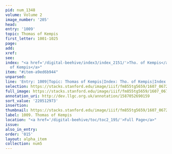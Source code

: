 ```yaml
---
pid: num_1348
volume: Volume 2
image_number: '205'
head:
entry: '1009'
topic: Thomas of Kempis
first_letter: 1001-1025
page:
add:
xref:
see:
index: "<a href='/digital-beehive/index3/index_2151/'>Tho. of Kempis</a>|<a href='/digital-beehive/index5/index_4123/'>Tho:
  of Kempis</a>"
item: "#item-a9ed6b944"
unparsed:
line: 'Entry: 1009|Topic: Thomas of Kempis|Index: Tho. of Kempis|Index: Tho: of Kempis|#item-a9ed6b944'
selection: https://stacks.stanford.edu/image/iiif/fm855tg5659/1607_0672/429,2973,2758,779/full/0/default.jpg
full_image: https://stacks.stanford.edu/image/iiif/fm855tg5659/1607_0672/full/full/0/default.jpg
annotation_uri: http://dev.llgc.org.uk/annotation/1587052690159
sort_value: '220512973'
insertion:
thumbnail: https://stacks.stanford.edu/image/iiif/fm855tg5659/1607_0672/429,2973,600,180/250,/0/default.jpg
label: 1009. Thomas of Kempis
location: "<a href='/digital-beehive/toc/toc2_195/'>Full Page</a>"
issue:
also_in_entry:
order: '015'
layout: alpha_item
collection: num5
---
```

